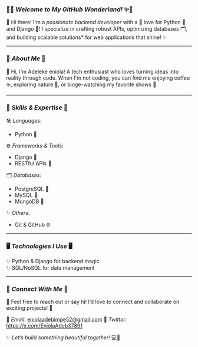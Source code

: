 ### 🌸✨ *Welcome to My GitHub Wonderland!* ✨🌸  
🌷 Hi there! I'm a *passionate backend developer* with a 💖 love for Python 🐍 and Django 🌼! I specialize in crafting robust APIs, optimizing databases 🗂, and building scalable solutions* for web applications that shine! ✨  

---

### 🌟 *About Me* 🌟  
💌 Hi, I'm Adeleke eniola! A tech enthusiast who loves turning ideas into reality through code. When I'm not coding, you can find me enjoying coffee ☕, exploring nature 🌳, or binge-watching my favorite shows 🎥.  

---

### 🎨 *Skills & Expertise* 🎨  
🛠 *Languages*:  
- Python 🐍  
  

⚙ *Frameworks & Tools*:  
- Django 🌼    
- RESTful APIs 🔗  

🗂 *Databases*:  
- PostgreSQL 🐘  
- MySQL 💾  
- MongoDB 🍃  

✨ *Others*:  
- Git & GitHub 🌐  

---

### 🖥 *Technologies I Use* 🖥  
✨ Python & Django for backend magic  
✨ SQL/NoSQL for data management  

---

### 🤝 *Connect With Me* 🤝  
💌 Feel free to reach out or say hi! I’d love to connect and collaborate on exciting projects! 🌟  

🌷 *Email*: eniolaadebimpe52@gmail.com
🌷 *Twitter*: https://x.com/EniolaAdeb37891  

✨ *Let’s build something beautiful together!* 💻🌸    

<!--
**blackpearl223T/blackpearl223T** is a ✨ _special_ ✨ repository because its `README.md` (this file) appears on your GitHub profile.

Here are some ideas to get you started:

- 🔭 I’m currently working on ...
- 🌱 I’m currently learning ...
- 👯 I’m looking to collaborate on ...
- 🤔 I’m looking for help with ...
- 💬 Ask me about ...
- 📫 How to reach me: ...
- 😄 Pronouns: ...
- ⚡ Fun fact: ...
-->
